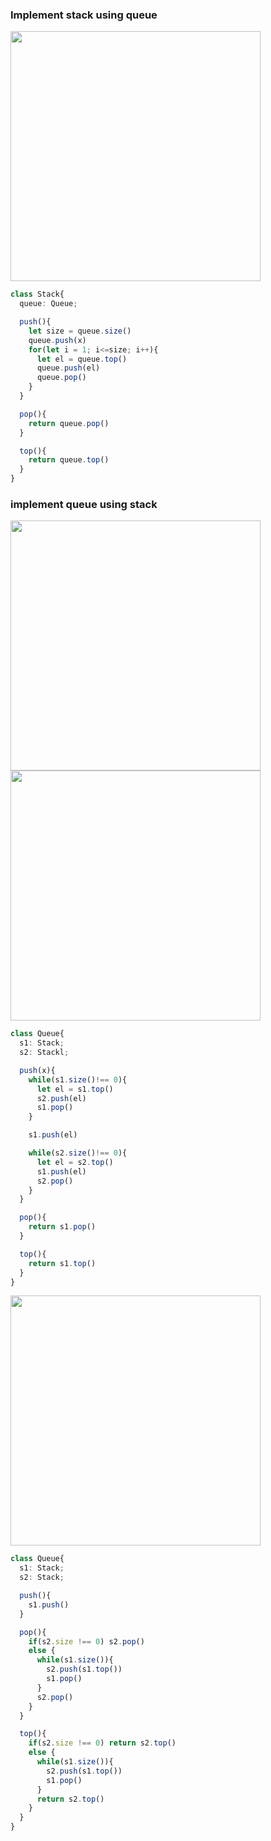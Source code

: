 ### Implement stack using queue

<img src="https://github.com/user-attachments/assets/5d3eb763-4e6f-4597-a2ed-a9abd99d3f51" width=400 />

```ts
class Stack{
  queue: Queue;

  push(){
    let size = queue.size()
    queue.push(x)
    for(let i = 1; i<=size; i++){
      let el = queue.top()
      queue.push(el)
      queue.pop()
    }
  }

  pop(){
    return queue.pop()
  }

  top(){
    return queue.top()
  }
}
```

### implement queue using stack 

<img src="https://github.com/user-attachments/assets/a6a01379-3dcb-4c4e-9def-f9aeebb32d8c" width=400 />

<img src="https://github.com/user-attachments/assets/2e66695a-081f-4960-b54e-19290730e5b5" width=400 />



```ts
class Queue{
  s1: Stack;
  s2: Stackl;

  push(x){
    while(s1.size()!== 0){
      let el = s1.top()
      s2.push(el)
      s1.pop()
    }

    s1.push(el)

    while(s2.size()!== 0){
      let el = s2.top()
      s1.push(el)
      s2.pop()
    }
  }

  pop(){
    return s1.pop()
  }

  top(){
    return s1.top()
  }
}
```

<img src="https://github.com/user-attachments/assets/4c2cb1c4-d3e1-484d-8297-3620f8ff4f9a" width=400 />

```ts
class Queue{
  s1: Stack;
  s2: Stack;

  push(){
    s1.push()
  }

  pop(){
    if(s2.size !== 0) s2.pop()
    else {
      while(s1.size()){
        s2.push(s1.top())
        s1.pop()
      }
      s2.pop()
    }
  }

  top(){
    if(s2.size !== 0) return s2.top()
    else {
      while(s1.size()){
        s2.push(s1.top())
        s1.pop()
      }
      return s2.top()
    }
  }
}
```
